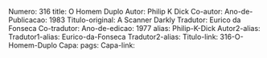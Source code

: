 Numero: 316
title: O Homem Duplo
Autor: Philip K Dick
Co-autor: 
Ano-de-Publicacao: 1983
Titulo-original: A Scanner Darkly
Tradutor: Eurico da Fonseca
Co-tradutor: 
Ano-de-edicao: 1977
alias: Philip-K-Dick
Autor2-alias: 
Tradutor1-alias: Eurico-da-Fonseca
Tradutor2-alias: 
Titulo-link: 316-O-Homem-Duplo
Capa: 
pags: 
Capa-link: 